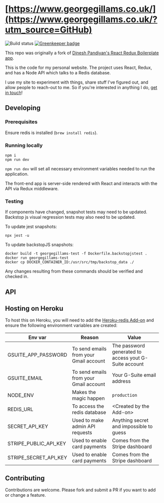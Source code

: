 # [https://www.georgegillams.co.uk/](https://www.georgegillams.co.uk/?utm_source=GitHub)

![Build status](https://api.travis-ci.org/georgegillams/georgegillams.co.uk.svg?branch=master)
[![Greenkeeper badge](https://badges.greenkeeper.io/georgegillams/georgegillams.co.uk.svg)](https://greenkeeper.io/)

This repo was originally a fork of [Dinesh Pandiyan's React Redux Boilerplate app](https://github.com/flexdinesh/react-redux-boilerplate).

This is the code for my personal website. The project uses React, Redux, and has a Node API which talks to a Redis database.

I use my site to experiment with things, share stuff I've figured out, and allow people to reach-out to me. So if you're interested in anything I do, [get in touch](https://www.georgegillams.co.uk/contact?utm_source=GitHub)!

## Developing

### Prerequisites

Ensure redis is installed (`brew install redis`).

### Running locally

```
npm i
npm run dev
```

`npm run dev` will set all necessary environment variables needed to run the application.

The front-end app is server-side rendered with React and interacts with the API via Redux middleware.

### Testing

If components have changed, snapshot tests may need to be updated. Backstop js visual regression tests may also need to be updated.

To update jest snapshots:
```
npx jest -u
```

To update backstopJS snapshots:
```
docker build -t georgegillams-test -f Dockerfile.backstopjstest .
docker run georgegillams-test
docker cp DOCKER_CONTAINER_ID:/usr/src/tmp/backstop_data ./
```

Any changes resulting from these commands should be verified and checked in.

## API

## Hosting on Heroku
To host this on Heroku, you will need to add the [Heroku-redis Add-on](https://devcenter.heroku.com/articles/heroku-redis) and ensure the following environment variables are created:

| Env var                    | Reason                                 | Value                                                |
| -------------------------- | -------------------------------------- | -----------------------------------------------------|
| GSUITE_APP_PASSWORD        | To send emails from your Gmail account | The password generated to access yout G-Suite account|
| GSUITE_EMAIL               | To send emails from your Gmail account | Your G-Suite email address                           |
| NODE_ENV                   | Makes the magic happen                 | `production`                                         |
| REDIS_URL                  | To access the redis database           | \<Created by the Add-on\>                            |
| SECRET_API_KEY             | Used to make admin API requests        | Anything secret and impossible to guess              |
| STRIPE_PUBLIC_API_KEY      | Used to enable card payments           | Comes from the Stripe dashboard                      |
| STRIPE_SECRET_API_KEY      | Used to enable card payments           | Comes from the Stripe dashboard                      |

## Contributing
Contributions are welcome. Please fork and submit a PR if you want to add or change a feature.
